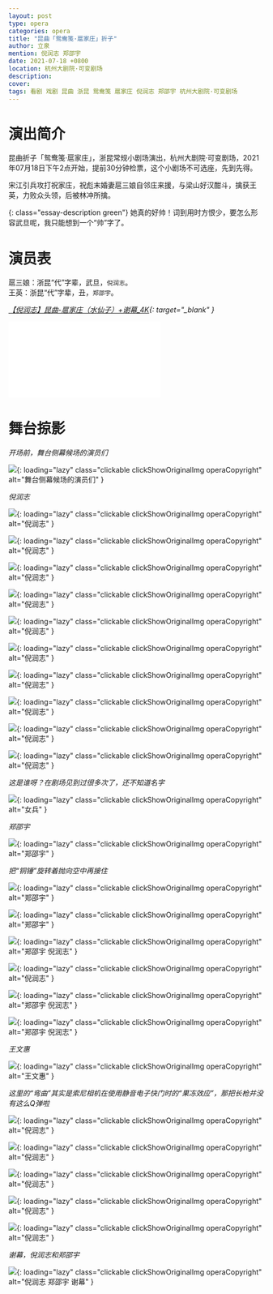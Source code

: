 ```yaml
---
layout: post
type: opera
categories: opera
title: "昆曲「鸳鸯笺·扈家庄」折子"
author: 立泉
mention: 倪润志 郑邵宇
date: 2021-07-18 +0800
location: 杭州大剧院·可变剧场
description: 
cover: 
tags: 看剧 戏剧 昆曲 浙昆 鸳鸯笺 扈家庄 倪润志 郑邵宇 杭州大剧院·可变剧场
---
```


# 演出简介

昆曲折子「鸳鸯笺·扈家庄」，浙昆常规小剧场演出，杭州大剧院·可变剧场，2021年07月18日下午2点开始，提前30分钟检票，这个小剧场不可选座，先到先得。

宋江引兵攻打祝家庄，祝彪末婚妻扈三娘自邻庄来援，与梁山好汉酣斗，擒获王英，力败众头领，后被林冲所擒。

{: class="essay-description green"}
她真的好帅！词到用时方恨少，要怎么形容武旦呢，我只能想到一个“帅”字了。

# 演员表

扈三娘：浙昆“代”字辈，武旦，`倪润志`。  
王英：浙昆“代”字辈，丑，`郑邵宇`。

*[【倪润志】昆曲-扈家庄（水仙子）+谢幕_4K](https://www.bilibili.com/video/BV1Ch411v7PY){: target="_blank" }*

<div class="video-container">
<iframe loading="lazy" src="//player.bilibili.com/player.html?aid=205688827&bvid=BV1Ch411v7PY&cid=341174839&page=1" scrolling="no" border="0" frameborder="no" framespacing="0" allowfullscreen="true"> </iframe>
</div>

# 舞台掠影

*开场前，舞台侧幕候场的演员们*

![](https://apqx.oss-cn-hangzhou.aliyuncs.com/blog/opera_20210718/yuanyangjian_hujiazhuang/DSC06676_thumb.jpg){: loading="lazy" class="clickable clickShowOriginalImg operaCopyright" alt="舞台侧幕候场的演员们" }

*倪润志*

![](https://apqx.oss-cn-hangzhou.aliyuncs.com/blog/opera_20210718/yuanyangjian_hujiazhuang/DSC06677_thumb.jpg){: loading="lazy" class="clickable clickShowOriginalImg operaCopyright" alt="倪润志" }

![](https://apqx.oss-cn-hangzhou.aliyuncs.com/blog/opera_20210718/yuanyangjian_hujiazhuang/DSC06678_thumb.jpg){: loading="lazy" class="clickable clickShowOriginalImg operaCopyright" alt="倪润志" }

![](https://apqx.oss-cn-hangzhou.aliyuncs.com/blog/opera_20210718/yuanyangjian_hujiazhuang/DSC06680_thumb.jpg){: loading="lazy" class="clickable clickShowOriginalImg operaCopyright" alt="倪润志" }

![](https://apqx.oss-cn-hangzhou.aliyuncs.com/blog/opera_20210718/yuanyangjian_hujiazhuang/DSC06686_thumb.jpg){: loading="lazy" class="clickable clickShowOriginalImg operaCopyright" alt="倪润志" }

![](https://apqx.oss-cn-hangzhou.aliyuncs.com/blog/opera_20210718/yuanyangjian_hujiazhuang/DSC06689_thumb.jpg){: loading="lazy" class="clickable clickShowOriginalImg operaCopyright" alt="倪润志" }

![](https://apqx.oss-cn-hangzhou.aliyuncs.com/blog/opera_20210718/yuanyangjian_hujiazhuang/DSC06696_thumb.jpg){: loading="lazy" class="clickable clickShowOriginalImg operaCopyright" alt="倪润志" }

![](https://apqx.oss-cn-hangzhou.aliyuncs.com/blog/opera_20210718/yuanyangjian_hujiazhuang/DSC06711_thumb.jpg){: loading="lazy" class="clickable clickShowOriginalImg operaCopyright" alt="倪润志" }

![](https://apqx.oss-cn-hangzhou.aliyuncs.com/blog/opera_20210718/yuanyangjian_hujiazhuang/DSC06716_thumb.jpg){: loading="lazy" class="clickable clickShowOriginalImg operaCopyright" alt="倪润志" }

![](https://apqx.oss-cn-hangzhou.aliyuncs.com/blog/opera_20210718/yuanyangjian_hujiazhuang/DSC06735_thumb.jpg){: loading="lazy" class="clickable clickShowOriginalImg operaCopyright" alt="倪润志" }

![](https://apqx.oss-cn-hangzhou.aliyuncs.com/blog/opera_20210718/yuanyangjian_hujiazhuang/DSC06737_thumb.jpg){: loading="lazy" class="clickable clickShowOriginalImg operaCopyright" alt="倪润志" }

*这是谁呀？在剧场见到过很多次了，还不知道名字*

![](https://apqx.oss-cn-hangzhou.aliyuncs.com/blog/opera_20210718/yuanyangjian_hujiazhuang/DSC06748_thumb.jpg){: loading="lazy" class="clickable clickShowOriginalImg operaCopyright" alt="女兵" }

*郑邵宇*

![](https://apqx.oss-cn-hangzhou.aliyuncs.com/blog/opera_20210718/yuanyangjian_hujiazhuang/DSC06755_thumb.jpg){: loading="lazy" class="clickable clickShowOriginalImg operaCopyright" alt="郑邵宇" }

*把“铜锤”旋转着抛向空中再接住*

![](https://apqx.oss-cn-hangzhou.aliyuncs.com/blog/opera_20210718/yuanyangjian_hujiazhuang/DSC06767_thumb.jpg){: loading="lazy" class="clickable clickShowOriginalImg operaCopyright" alt="郑邵宇" }

![](https://apqx.oss-cn-hangzhou.aliyuncs.com/blog/opera_20210718/yuanyangjian_hujiazhuang/DSC06768_thumb.jpg){: loading="lazy" class="clickable clickShowOriginalImg operaCopyright" alt="郑邵宇" }

![](https://apqx.oss-cn-hangzhou.aliyuncs.com/blog/opera_20210718/yuanyangjian_hujiazhuang/DSC06798_thumb.jpg){: loading="lazy" class="clickable clickShowOriginalImg operaCopyright" alt="郑邵宇 倪润志" }

![](https://apqx.oss-cn-hangzhou.aliyuncs.com/blog/opera_20210718/yuanyangjian_hujiazhuang/DSC06808_thumb.jpg){: loading="lazy" class="clickable clickShowOriginalImg operaCopyright" alt="倪润志" }

![](https://apqx.oss-cn-hangzhou.aliyuncs.com/blog/opera_20210718/yuanyangjian_hujiazhuang/DSC06811_thumb.jpg){: loading="lazy" class="clickable clickShowOriginalImg operaCopyright" alt="郑邵宇 倪润志" }

![](https://apqx.oss-cn-hangzhou.aliyuncs.com/blog/opera_20210718/yuanyangjian_hujiazhuang/DSC06819_thumb.jpg){: loading="lazy" class="clickable clickShowOriginalImg operaCopyright" alt="郑邵宇 倪润志" }

*王文惠*

![](https://apqx.oss-cn-hangzhou.aliyuncs.com/blog/opera_20210718/yuanyangjian_hujiazhuang/DSC06832_thumb.jpg){: loading="lazy" class="clickable clickShowOriginalImg operaCopyright" alt="王文惠" }

*这里的“弯曲”其实是索尼相机在使用静音电子快门时的“果冻效应”，那把长枪并没有这么Q弹啦*

![](https://apqx.oss-cn-hangzhou.aliyuncs.com/blog/opera_20210718/yuanyangjian_hujiazhuang/DSC06837_thumb.jpg){: loading="lazy" class="clickable clickShowOriginalImg operaCopyright" alt="倪润志" }

![](https://apqx.oss-cn-hangzhou.aliyuncs.com/blog/opera_20210718/yuanyangjian_hujiazhuang/DSC06838_thumb.jpg){: loading="lazy" class="clickable clickShowOriginalImg operaCopyright" alt="倪润志" }

![](https://apqx.oss-cn-hangzhou.aliyuncs.com/blog/opera_20210718/yuanyangjian_hujiazhuang/DSC06858_thumb.jpg){: loading="lazy" class="clickable clickShowOriginalImg operaCopyright" alt="倪润志" }

![](https://apqx.oss-cn-hangzhou.aliyuncs.com/blog/opera_20210718/yuanyangjian_hujiazhuang/DSC06885_thumb.jpg){: loading="lazy" class="clickable clickShowOriginalImg operaCopyright" alt="倪润志" }

![](https://apqx.oss-cn-hangzhou.aliyuncs.com/blog/opera_20210718/yuanyangjian_hujiazhuang/DSC06888_thumb.jpg){: loading="lazy" class="clickable clickShowOriginalImg operaCopyright" alt="倪润志" }

*谢幕，倪润志和郑邵宇*

![](https://apqx.oss-cn-hangzhou.aliyuncs.com/blog/opera_20210718/yuanyangjian_hujiazhuang/DSC07112_thumb.jpg){: loading="lazy" class="clickable clickShowOriginalImg operaCopyright" alt="倪润志 郑邵宇 谢幕" }
